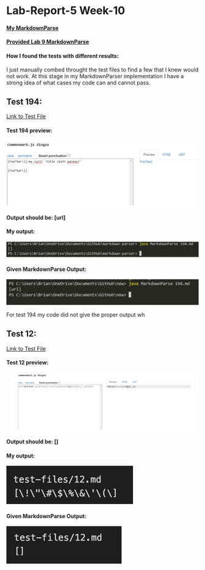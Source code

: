 # Lab-Report-5 Week-10

#### [My MarkdownParse](https://github.com/brian-schodorf/markdown-parser/blob/main/MarkdownParse.java)
#### [Provided Lab 9 MarkdownParse](https://github.com/nidhidhamnani/markdown-parser)

#### How I found the tests with different results:
I just manually combed throught the test files to find a few that I knew would not work. At this stage in my MarkdownParser implementation I have a strong idea of what cases my code can and cannot pass.

## Test 194:
[Link to Test File](https://github.com/nidhidhamnani/markdown-parser/blob/main/test-files/194.md)

#### Test 194 preview:
![Image](https://github.com/brian-schodorf/cse15l-lab-reports/blob/main/preview194.png)

#### Output should be: [url]

#### My output:
![Image](https://github.com/brian-schodorf/cse15l-lab-reports/blob/main/my194.png)

#### Given MarkdownParse Output:
![Image](https://github.com/brian-schodorf/cse15l-lab-reports/blob/main/other194.png)

For test 194 my code did not give the proper output wh



## Test 12:
[Link to Test File](https://github.com/nidhidhamnani/markdown-parser/blob/main/test-files/12.md)

#### Test 12 preview:
![Image](https://github.com/brian-schodorf/cse15l-lab-reports/blob/main/preview12.png)

#### Output should be: []

#### My output:
![Image](https://github.com/brian-schodorf/cse15l-lab-reports/blob/main/my12.png)

#### Given MarkdownParse Output:
![Image](https://github.com/brian-schodorf/cse15l-lab-reports/blob/main/other12.png)

